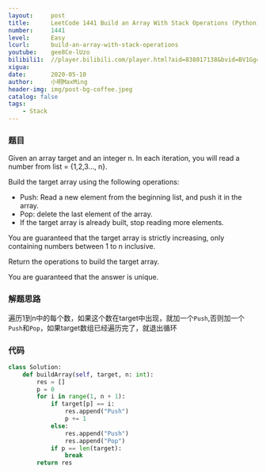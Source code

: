 ```yaml
---
layout:     post
title:      LeetCode 1441 Build an Array With Stack Operations (Python)
number:     1441
level:      Easy
lcurl:      build-an-array-with-stack-operations
youtube:    gee8Ce-lUzo
bilibili1:  //player.bilibili.com/player.html?aid=838017138&bvid=BV1Gg4y167ZD&cid=189631033&page=1
xigua:      
date:       2020-05-10
author:     小明MaxMing
header-img: img/post-bg-coffee.jpeg
catalog: false
tags:
    - Stack
---
```


### 题目

Given an array target and an integer n. In each iteration, you will read a number from  list = {1,2,3..., n}.

Build the target array using the following operations:

- Push: Read a new element from the beginning list, and push it in the array.
- Pop: delete the last element of the array.
- If the target array is already built, stop reading more elements.

You are guaranteed that the target array is strictly increasing, only containing numbers between 1 to n inclusive.

Return the operations to build the target array.

You are guaranteed that the answer is unique.

### 解题思路

遍历1到n中的每个数，如果这个数在target中出现，就加一个`Push`,否则加一个`Push`和`Pop`，如果target数组已经遍历完了，就退出循环

### 代码
```python
class Solution:
    def buildArray(self, target, n: int):
        res = []
        p = 0
        for i in range(1, n + 1):
            if target[p] == i:
                res.append("Push")
                p += 1
            else:
                res.append("Push")
                res.append("Pop")
            if p == len(target):
                break
        return res
```
